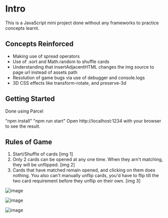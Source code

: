 # Intro

This is a JavaScript mini project done without any frameworks to practice concepts learnt.

## Concepts Reinforced
- Making use of spread operators
- Use of .sort and Math.random to shuffle cards
- Understanding that insertAdjacentHTML changes the img source to page url instead of assets path
- Resolution of game bugs via use of debugger and console.logs
- 3D CSS effects like transform-rotate, and preserve-3d


## Getting Started
Done using Parcel

"npm install" 
"npm run start"
Open http://localhost:1234 with your browser to see the result.


## Rules of Game
1. Start/Shuffle of cards [img 1]
2. Only 2 cards can be opened at any one time. When they arn't matching, they will be unflipped. [img 2]
3. Cards that have matched remain opened, and clicking on them does nothing. You also can't manually unflip cards, you'd have to flip till the two card requirement before they unflip on their own. [img 3]



![image](https://github.com/seanwongeth/Memory-game/assets/118927583/6360dbec-c2e0-4cad-932c-4fc91c4bbc40)



![image](https://github.com/seanwongeth/Memory-game/assets/118927583/0287cda3-ee21-4e1c-89fa-ab8e8b2f4091)




![image](https://github.com/seanwongeth/Memory-game/assets/118927583/384227e7-13bf-4bf7-9e7e-f9c7e3ac2661)

